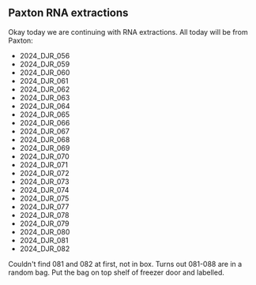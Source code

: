 ## Paxton RNA extractions

Okay today we are continuing with RNA extractions. All today will be from Paxton:

* 2024_DJR_056
* 2024_DJR_059
* 2024_DJR_060
* 2024_DJR_061
* 2024_DJR_062
* 2024_DJR_063
* 2024_DJR_064
* 2024_DJR_065
* 2024_DJR_066
* 2024_DJR_067
* 2024_DJR_068
* 2024_DJR_069
* 2024_DJR_070
* 2024_DJR_071
* 2024_DJR_072
* 2024_DJR_073
* 2024_DJR_074
* 2024_DJR_075
* 2024_DJR_077
* 2024_DJR_078
* 2024_DJR_079
* 2024_DJR_080
* 2024_DJR_081
* 2024_DJR_082

Couldn't find 081 and 082 at first, not in box. Turns out 081-088 are in a random bag. Put the bag on top shelf of freezer door and labelled. 
